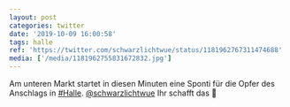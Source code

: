 ```yaml
---
layout: post
categories: twitter
date: '2019-10-09 16:00:58'
tags: halle
ref: 'https://twitter.com/schwarzlichtwue/status/1181962767311474688'
media: ['/media/1181962755831672832.jpg']
---
```

Am unteren Markt startet in diesen Minuten eine Sponti für die Opfer des Anschlags in [#Halle](/t/halle). 
[@schwarzlichtwue](https://twitter.com/schwarzlichtwue) Ihr schafft das 💪 